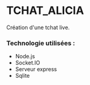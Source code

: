 # TCHAT_ALICIA
Création d'une tchat live. 

### Technologie utilisées : 
* Node.js
* Socket.IO
* Serveur express
* Sqlite


